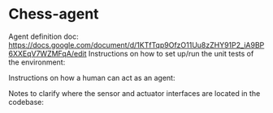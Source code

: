 # Chess-agent

Agent definition doc: https://docs.google.com/document/d/1KTfTqp9OfzO11Uu8zZHY91P2_iA9BP6XXEqV7WZMFqA/edit
Instructions on how to set up/run the unit tests of the environment:

Instructions on how a human can act as an agent:

Notes to clarify where the sensor and actuator interfaces are located in the codebase:
